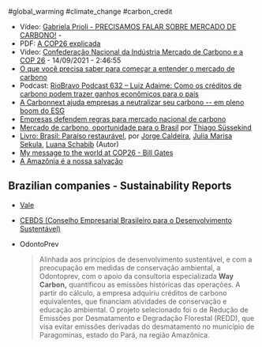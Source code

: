 #global_warming #climate_change #carbon_credit

- Vídeo: [Gabriela Prioli - PRECISAMOS FALAR SOBRE MERCADO DE CARBONO!](https://www.youtube.com/watch?v=7wgpYcPzgCw) - 
- PDF: [A COP26 explicada](http://bit.ly/cop26explicada)
- Video:  [Confederação Nacional da Indústria Mercado de Carbono e a COP 26](https://www.youtube.com/watch?v=sltKXAeWGuU) - 14/09/2021 - 2:46:55
- [O que você precisa saber para começar a entender o mercado de carbono](https://www.capitalreset.com/o-que-voce-precisa-saber-para-comecar-a-entender-o-mercado-de-carbono/)
- Podcast: [RioBravo Podcast 632 – Luiz Adaime: Como os créditos de carbono podem trazer ganhos econômicos para o país](https://soundcloud.com/riobravoinvestimentos/podcast-632-luiz-adaime-como-os-creditos-de-carbono-podem-trazer-ganhos-economicos-para-o-pais)
- [A Carbonnext ajuda empresas a neutralizar seu carbono -- em pleno boom do ESG](https://braziljournal.com/a-carbonext-ajuda-empresas-a-neutralizar-seu-carbono-em-pleno-boom-do-esg)
- [Empresas defendem regras para mercado nacional de carbono](https://valor.globo.com/brasil/noticia/2021/09/01/empresas-defendem-regras-para-mercado-nacional-de-carbono.ghtml)
- [Mercado de carbono, oportunidade para o Brasil](https://blogs.oglobo.globo.com/opiniao/post/mercado-de-carbono-oportunidade-para-o-brasil.html) por [Thiago Süssekind](https://twitter.com/ThiagoSussekind/status/1456259413958815758)
- [Livro: Brasil: Paraíso restaurável](https://www.amazon.com.br/Brasil-Paraíso-restaurável-Jorge-Caldeira/dp/6557330020/), por [Jorge Caldeira](https://www.amazon.com.br/s/ref=dp_byline_sr_book_1?ie=UTF8&field-author=Jorge+Caldeira&text=Jorge+Caldeira&sort=relevancerank&search-alias=stripbooks),  [Julia Marisa Sekula](https://www.amazon.com.br/s/ref=dp_byline_sr_book_2?ie=UTF8&field-author=Julia+Marisa+Sekula&text=Julia+Marisa+Sekula&sort=relevancerank&search-alias=stripbooks), [Luana Schabib](https://www.amazon.com.br/s/ref=dp_byline_sr_book_3?ie=UTF8&field-author=Luana+Schabib&text=Luana+Schabib&sort=relevancerank&search-alias=stripbooks)    (Autor)
- [My message to the world at COP26 - Bill Gates](https://www.gatesnotes.com/Energy/My-message-to-the-world-at-COP26)
- [A Amazônia é a nossa salvação](https://outline.com/Jdbkh5)

## Brazilian companies - Sustainability Reports

- [Vale](http://www.vale.com/brasil/PT/sustainability/Paginas/carbono-neutro.aspx)

- [CEBDS (Conselho Empresarial Brasileiro para o Desenvolvimento Sustentável)](https://cebds.org/publicacoes/posicionamento-empresarios-pelo-clima/#.YVHKyXvQ9H4)

- OdontoPrev

  > Alinhada aos  princípios de desenvolvimento sustentável, e com a preocupação em  medidas de conservação ambiental, a Odontoprev, com o apoio da  consultoria especializada **Way Carbon,** quantificou as emissões históricas das operações. A partir do cálculo, a empresa adquiriu créditos de  carbono equivalentes, que financiam atividades de conservação e educação ambiental. O projeto selecionado foi o de Redução de Emissões por  Desmatamento e Degradação Florestal (REDD), que visa evitar emissões  derivadas do desmatamento no município de Paragominas, estado do Pará,  na região Amazônica.

